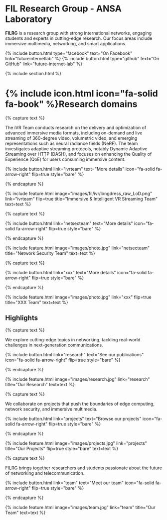 ---
---

# **FIL Research Group - ANSA Laboratory**

**FILRG** is a research group with strong international networks, engaging students and experts in cutting-edge research. Our focus areas include  immersive multimedia, networking, and smart applications.  

{%
  include button.html
  type="facebook"
  text="On Facebook"
  link="futureinternetlab"
%}
{%
  include button.html
  type="github"
  text="On GitHub"
  link="future-internet-lab"
%}

{% include section.html %}


# {% include icon.html icon="fa-solid fa-book" %}**Research domains**

{% capture text %}

The iVR Team conducts research on the delivery and optimization of advanced immersive media formats, including on-demand and live streaming of 360-degree video, volumetric video, and emerging representations such as neural radiance fields (NeRF). The team investigates adaptive streaming protocols, notably Dynamic Adaptive Streaming over HTTP (DASH), and focuses on enhancing the Quality of Experience (QoE) for users consuming immersive content.

{%
  include button.html
  link="ivrteam"
  text="More details"
  icon="fa-solid fa-arrow-right"
  flip=true
  style="bare"
%}

{% endcapture %}


{%
  include feature.html
  image="images/fil/ivr/longdress_raw_LoD.png"
  link="ivrteam"
  flip=true 
  title="Immersive & Intelligent VR Streaming Team"
  text=text
%}

{% capture text %}

{%
  include button.html
  link="netsecteam"
  text="More details"
  icon="fa-solid fa-arrow-right"
  flip=true
  style="bare"
%}

{% endcapture %}

{%
  include feature.html
  image="images/photo.jpg"
  link="netsecteam"
  title="Network Security Team"
  text=text
%}

{% capture text %}

{%
  include button.html
  link="xxx"
  text="More details"
  icon="fa-solid fa-arrow-right"
  flip=true
  style="bare"
%}

{% endcapture %}

{%
  include feature.html
  image="images/photo.jpg"
  link="xxx"
  flip=true 
  title="XXX Team"
  text=text
%}

## Highlights

{% capture text %}

We explore cutting-edge topics in networking, tackling real-world challenges in next-generation communications.

{%
  include button.html
  link="research"
  text="See our publications"
  icon="fa-solid fa-arrow-right"
  flip=true
  style="bare"
%}

{% endcapture %}

{%
  include feature.html
  image="images/research.jpg"
  link="research"
  title="Our Research"
  text=text
%}

{% capture text %}

We collaborate on projects that push the boundaries of edge computing, network security, and immersive multimedia.

{%
  include button.html
  link="projects"
  text="Browse our projects"
  icon="fa-solid fa-arrow-right"
  flip=true
  style="bare"
%}

{% endcapture %}

{%
  include feature.html
  image="images/projects.jpg"
  link="projects"
  title="Our Projects"
  flip=true
  style="bare"
  text=text
%}

{% capture text %}

FILRG brings together researchers and students passionate about the future of networking and telecommunication.

{%
  include button.html
  link="team"
  text="Meet our team"
  icon="fa-solid fa-arrow-right"
  flip=true
  style="bare"
%}

{% endcapture %}

{%
  include feature.html
  image="images/team.jpg"
  link="team"
  title="Our Team"
  text=text
%}




